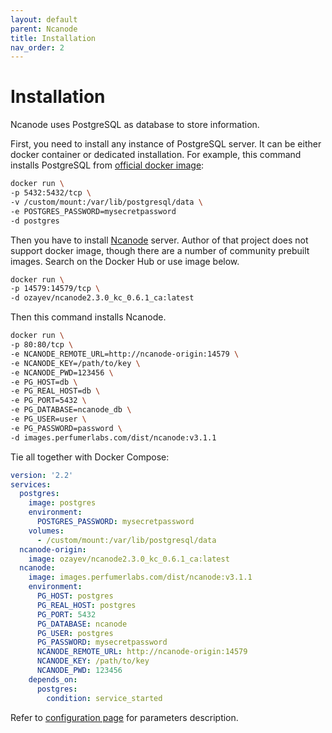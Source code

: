 ```yaml
---
layout: default
parent: Ncanode
title: Installation
nav_order: 2
---
```


Installation
============

Ncanode uses PostgreSQL as database to store information.

First, you need to install any instance of PostgreSQL server. It can be either docker container or dedicated installation.
For example, this command installs PostgreSQL from [official docker image](https://hub.docker.com/_/postgres):

```bash
docker run \
-p 5432:5432/tcp \
-v /custom/mount:/var/lib/postgresql/data \
-e POSTGRES_PASSWORD=mysecretpassword
-d postgres
```

Then you have to install [Ncanode](https://ncanode.kz) server.
Author of that project does not support docker image, though there are a number of community prebuilt images.
Search on the Docker Hub or use image below.

```bash
docker run \
-p 14579:14579/tcp \
-d ozayev/ncanode2.3.0_kc_0.6.1_ca:latest
```

Then this command installs Ncanode.

```bash
docker run \
-p 80:80/tcp \
-e NCANODE_REMOTE_URL=http://ncanode-origin:14579 \
-e NCANODE_KEY=/path/to/key \
-e NCANODE_PWD=123456 \
-e PG_HOST=db \
-e PG_REAL_HOST=db \
-e PG_PORT=5432 \
-e PG_DATABASE=ncanode_db \
-e PG_USER=user \
-e PG_PASSWORD=password \
-d images.perfumerlabs.com/dist/ncanode:v3.1.1
```

Tie all together with Docker Compose:

```yml
version: '2.2'
services:
  postgres:
    image: postgres
    environment:
      POSTGRES_PASSWORD: mysecretpassword
    volumes:
      - /custom/mount:/var/lib/postgresql/data
  ncanode-origin:
    image: ozayev/ncanode2.3.0_kc_0.6.1_ca:latest
  ncanode:
    image: images.perfumerlabs.com/dist/ncanode:v3.1.1
    environment:
      PG_HOST: postgres
      PG_REAL_HOST: postgres
      PG_PORT: 5432
      PG_DATABASE: ncanode
      PG_USER: postgres
      PG_PASSWORD: mysecretpassword
      NCANODE_REMOTE_URL: http://ncanode-origin:14579
      NCANODE_KEY: /path/to/key
      NCANODE_PWD: 123456
    depends_on:
      postgres:
        condition: service_started
```

Refer to [configuration page](/images/ncanode/config) for parameters description.
